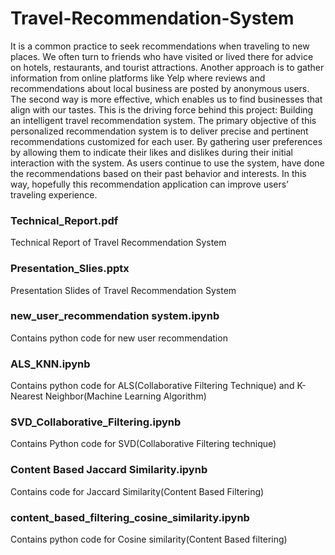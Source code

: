 # Travel-Recommendation-System

It is a common practice to seek recommendations when traveling to new places. We often turn to friends who have visited or lived there for advice on hotels, restaurants, and tourist attractions. Another approach is to gather information from online platforms like Yelp where reviews and recommendations about local business are posted by anonymous users. The second way is more effective, which enables us to find businesses that align with our tastes. This is the driving force behind this project: Building an intelligent travel recommendation system. The primary objective of this personalized recommendation system is to deliver precise and pertinent recommendations customized for each user. By gathering user preferences by allowing them to indicate their likes and dislikes during their initial interaction with the system. As users continue to use the system, have done the recommendations based on their past behavior and interests. In this way, hopefully this recommendation application can improve users’ traveling experience.

### Technical_Report.pdf
Technical Report of Travel Recommendation System

### Presentation_Slies.pptx 
Presentation Slides of Travel Recommendation System

### new_user_recommendation system.ipynb 
Contains python code for new user recommendation

### ALS_KNN.ipynb 
Contains python code for ALS(Collaborative Filtering Technique) and K-Nearest Neighbor(Machine Learning Algorithm) 

### SVD_Collaborative_Filtering.ipynb 
Contains Python code for SVD(Collaborative Filtering technique)

### Content Based Jaccard Similarity.ipynb 
Contains code for Jaccard Similarity(Content Based Filtering)

### content_based_filtering_cosine_similarity.ipynb 
Contains python code for Cosine similarity(Content Based filtering)
